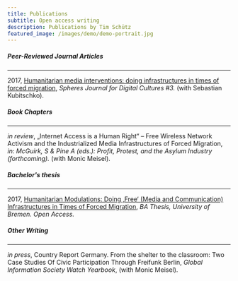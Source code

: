 ```yaml
---
title: Publications
subtitle: Open access writing
description: Publications by Tim Schütz
featured_image: /images/demo/demo-portrait.jpg
---
```


##### Peer-Reviewed Journal Articles
---

2017, [Humanitarian media interventions: doing infrastructures in times of forced migration](http://spheres-journal.org/humanitarian-media-intervention-infrastructuring-in-times-of-forced-migration/), _Spheres Journal for Digital Cultures #3._ (with Sebastian Kubitschko).
 
##### Book Chapters
---

_in review_, „Internet Access is a Human Right“ – Free Wireless Network Activism and the Industrialized Media Infrastructures of Forced Migration, _in: McGuirk, S & Pine A (eds.): Profit, Protest, and the Asylum Industry (forthcoming)._ (with Monic Meisel).
 

##### Bachelor's thesis
---

2017, [Humanitarian Modulations: Doing ‚Free‘ (Media and Communication) Infrastructures in Times of Forced Migration](http://nbn-resolving.de/urn:nbn:de:gbv:46-00106066-16), _BA Thesis, University of Bremen. Open Access._


##### Other Writing
---

_in press_, Country Report Germany. From the shelter to the classroom: Two Case Studies Of Civic Participation Through Freifunk Berlin, _Global Information Society Watch Yearbook_, (with Monic Meisel).


